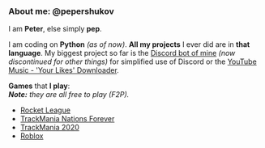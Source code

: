 ### About me: @pepershukov  
I am **Peter**, else simply **pep**.

I am coding on **Python** _(as of now)_. **All my projects** I ever did are in **that language**.
My biggest project so far is the [Discord bot of mine](https://top.gg/bot/789102405944868865) _(now discontinued for other things)_ for simplified use of Discord or the [YouTube Music - 'Your Likes' Downloader](https://github.com/pepershukov/ytm-yl-downloader).

**Games** that **I play**:  
_**Note:** they are all free to play (F2P)._
* [Rocket League](https://www.rocketleague.com/)
* [TrackMania Nations Forever](https://store.steampowered.com/app/11020/)
* [TrackMania 2020](https://www.trackmania.com/)
* [Roblox](https://www.roblox.com)
